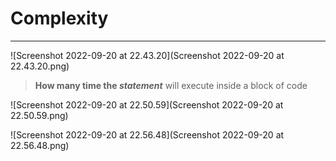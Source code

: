 # **Complexity**

---

![Screenshot 2022-09-20 at 22.43.20](Screenshot 2022-09-20 at 22.43.20.png)

> **How many time the *statement*** will execute inside a block of code

![Screenshot 2022-09-20 at 22.50.59](Screenshot 2022-09-20 at 22.50.59.png)

![Screenshot 2022-09-20 at 22.56.48](Screenshot 2022-09-20 at 22.56.48.png)

